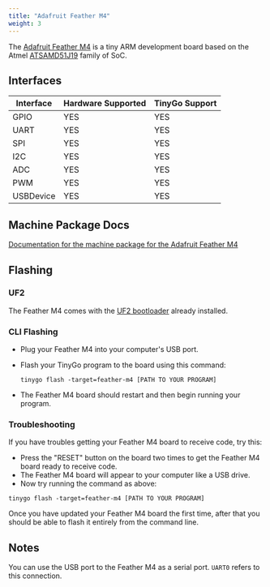 ```yaml
---
title: "Adafruit Feather M4"
weight: 3
---
```


The [Adafruit Feather M4](https://www.adafruit.com/product/3857) is a tiny ARM development board based on the Atmel [ATSAMD51J19](https://www.microchip.com/wwwproducts/en/ATSAMD51J19A) family of SoC.

## Interfaces

| Interface | Hardware Supported | TinyGo Support |
| --------- | ------------- | ----- |
| GPIO      | YES | YES |
| UART      | YES | YES |
| SPI       | YES | YES |
| I2C       | YES | YES |
| ADC       | YES | YES |
| PWM       | YES | YES |
| USBDevice | YES | YES |

## Machine Package Docs

[Documentation for the machine package for the Adafruit Feather M4](../machine/feather-m4)

## Flashing

### UF2

The Feather M4 comes with the [UF2 bootloader](https://github.com/Microsoft/uf2) already installed.

### CLI Flashing

- Plug your Feather M4 into your computer's USB port.
- Flash your TinyGo program to the board using this command:

    ```shell
    tinygo flash -target=feather-m4 [PATH TO YOUR PROGRAM]
    ```

- The Feather M4 board should restart and then begin running your program.


### Troubleshooting

If you have troubles getting your Feather M4 board to receive code, try this:

- Press the "RESET" button on the board two times to get the Feather M4 board ready to receive code.
- The Feather M4 board will appear to your computer like a USB drive.
- Now try running the command as above:


```shell
tinygo flash -target=feather-m4 [PATH TO YOUR PROGRAM]
```

Once you have updated your Feather M4 board the first time, after that you should be able to flash it entirely from the command line.

## Notes

You can use the USB port to the Feather M4 as a serial port. `UART0` refers to this connection.
